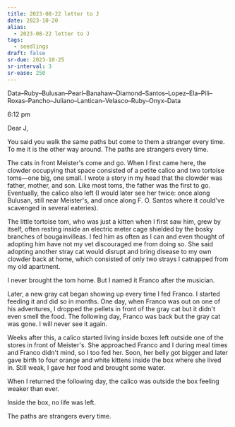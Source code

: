 ```yaml
---
title: 2023-08-22 letter to J
date: 2023-10-20
alias:
  - 2023-08-22 letter to J
tags:
  - seedlings
draft: false
sr-due: 2023-10-25
sr-interval: 3
sr-ease: 250
---
```

Data–Ruby–Bulusan–Pearl–Banahaw–Diamond–Santos–Lopez–Ela–Pili–Roxas–Pancho–Juliano–Lantican–Velasco–Ruby–Onyx–Data

6:12 pm

Dear J,

You said you walk the same paths but come to them a stranger every time. To me it is the other way around. The paths are strangers every time.

The cats in front Meister's come and go. When I first came here, the clowder occupying that space consisted of a petite calico and two tortoise toms—one big, one small. I wrote a story in my head that the clowder was father, mother, and son. Like most toms, the father was the first to go. Eventually, the calico also left (I would later see her twice: once along Bulusan, still near Meister's, and once along F. O. Santos where it could've scavenged in several eateries).

The little tortoise tom, who was just a kitten when I first saw him, grew by itself, often resting inside an electric meter cage shielded by the bosky branches of bougainvilleas. I fed him as often as I can and even thought of adopting him have not my vet discouraged me from doing so. She said adopting another stray cat would disrupt and bring disease to my own clowder back at home, which consisted of only two strays I catnapped from my old apartment.

I never brought the tom home. But I named it Franco after the musician.

Later, a new gray cat began showing up every time I fed Franco. I started feeding it and did so in months. One day, when Franco was out on one of his adventures, I dropped the pellets in front of the gray cat but it didn't even smell the food. The following day, Franco was back but the gray cat was gone. I will never see it again.

Weeks after this, a calico started living inside boxes left outside one of the stores in front of Meister's. She approached Franco and I during meal times and Franco didn't mind, so I too fed her. Soon, her belly got bigger and later gave birth to four orange and white kittens inside the box where she lived in. Still weak, I gave her food and brought some water.

When I returned the following day, the calico was outside the box feeling weaker than ever.

Inside the box, no life was left.

The paths are strangers every time.